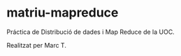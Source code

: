 # matriu-mapreduce

Práctica de Distribució de dades i Map Reduce de la UOC.


Realitzat per Marc T.